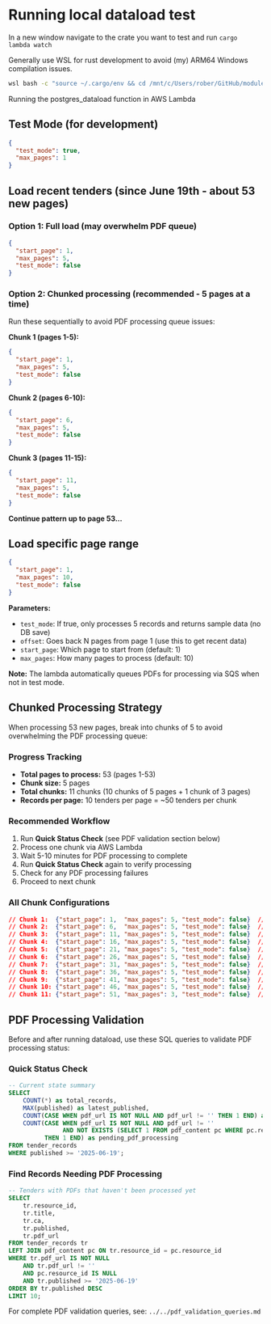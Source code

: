 # Running local dataload test

In a new window navigate to the crate you want to test and run `cargo lambda watch`

Generally use WSL for rust development to avoid (my) ARM64 Windows compilation issues.

```bash
wsl bash -c "source ~/.cargo/env && cd /mnt/c/Users/rober/GitHub/module_2/crates/[crate_name] && cargo build"
```

Running the postgres_dataload function in AWS Lambda

## Test Mode (for development)
```json
{
  "test_mode": true,
  "max_pages": 1
}
```

## Load recent tenders (since June 19th - about 53 new pages)
### Option 1: Full load (may overwhelm PDF queue)
```json
{
  "start_page": 1,
  "max_pages": 5,
  "test_mode": false
}
```

### Option 2: Chunked processing (recommended - 5 pages at a time)
Run these sequentially to avoid PDF processing queue issues:

**Chunk 1 (pages 1-5):**
```json
{
  "start_page": 1,
  "max_pages": 5,
  "test_mode": false
}
```

**Chunk 2 (pages 6-10):**
```json
{
  "start_page": 6,
  "max_pages": 5,
  "test_mode": false
}
```

**Chunk 3 (pages 11-15):**
```json
{
  "start_page": 11,
  "max_pages": 5,
  "test_mode": false
}
```

**Continue pattern up to page 53...**

## Load specific page range
```json
{
  "start_page": 1,
  "max_pages": 10,
  "test_mode": false
}
```

**Parameters:**
- `test_mode`: If true, only processes 5 records and returns sample data (no DB save)
- `offset`: Goes back N pages from page 1 (use this to get recent data)
- `start_page`: Which page to start from (default: 1)
- `max_pages`: How many pages to process (default: 10)

**Note:** The lambda automatically queues PDFs for processing via SQS when not in test mode.

## Chunked Processing Strategy

When processing 53 new pages, break into chunks of 5 to avoid overwhelming the PDF processing queue:

### Progress Tracking
- **Total pages to process:** 53 (pages 1-53)
- **Chunk size:** 5 pages
- **Total chunks:** 11 chunks (10 chunks of 5 pages + 1 chunk of 3 pages)
- **Records per page:** 10 tenders per page = ~50 tenders per chunk

### Recommended Workflow
1. Run **Quick Status Check** (see PDF validation section below)
2. Process one chunk via AWS Lambda
3. Wait 5-10 minutes for PDF processing to complete
4. Run **Quick Status Check** again to verify processing
5. Check for any PDF processing failures
6. Proceed to next chunk

### All Chunk Configurations
```json
// Chunk 1:  {"start_page": 1,  "max_pages": 5, "test_mode": false}  // Pages 1-5
// Chunk 2:  {"start_page": 6,  "max_pages": 5, "test_mode": false}  // Pages 6-10
// Chunk 3:  {"start_page": 11, "max_pages": 5, "test_mode": false}  // Pages 11-15
// Chunk 4:  {"start_page": 16, "max_pages": 5, "test_mode": false}  // Pages 16-20
// Chunk 5:  {"start_page": 21, "max_pages": 5, "test_mode": false}  // Pages 21-25
// Chunk 6:  {"start_page": 26, "max_pages": 5, "test_mode": false}  // Pages 26-30
// Chunk 7:  {"start_page": 31, "max_pages": 5, "test_mode": false}  // Pages 31-35
// Chunk 8:  {"start_page": 36, "max_pages": 5, "test_mode": false}  // Pages 36-40
// Chunk 9:  {"start_page": 41, "max_pages": 5, "test_mode": false}  // Pages 41-45
// Chunk 10: {"start_page": 46, "max_pages": 5, "test_mode": false}  // Pages 46-50
// Chunk 11: {"start_page": 51, "max_pages": 3, "test_mode": false}  // Pages 51-53
```

## PDF Processing Validation

Before and after running dataload, use these SQL queries to validate PDF processing status:

### Quick Status Check
```sql
-- Current state summary
SELECT 
    COUNT(*) as total_records,
    MAX(published) as latest_published,
    COUNT(CASE WHEN pdf_url IS NOT NULL AND pdf_url != '' THEN 1 END) as records_with_pdf,
    COUNT(CASE WHEN pdf_url IS NOT NULL AND pdf_url != '' 
               AND NOT EXISTS (SELECT 1 FROM pdf_content pc WHERE pc.resource_id = tender_records.resource_id) 
          THEN 1 END) as pending_pdf_processing
FROM tender_records
WHERE published >= '2025-06-19';
```

### Find Records Needing PDF Processing
```sql
-- Tenders with PDFs that haven't been processed yet
SELECT 
    tr.resource_id,
    tr.title,
    tr.ca,
    tr.published,
    tr.pdf_url
FROM tender_records tr
LEFT JOIN pdf_content pc ON tr.resource_id = pc.resource_id
WHERE tr.pdf_url IS NOT NULL 
    AND tr.pdf_url != ''
    AND pc.resource_id IS NULL
    AND tr.published >= '2025-06-19'
ORDER BY tr.published DESC
LIMIT 10;
```

For complete PDF validation queries, see: `../../pdf_validation_queries.md`